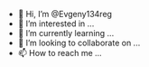 - 👋 Hi, I’m @Evgeny134reg
- 👀 I’m interested in ...
- 🌱 I’m currently learning ...
- 💞️ I’m looking to collaborate on ...
- 📫 How to reach me ...

<!---
Evgeny134reg/Evgeny134reg is a ✨ special ✨ repository because its `README.md` (this file) appears on your GitHub profile.
You can click the Preview link to take a look at your changes.
--->
